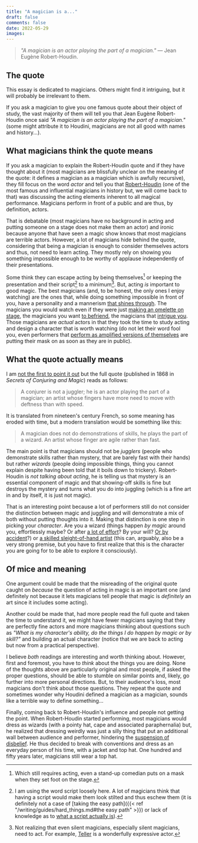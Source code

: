 ```yaml
---
title: "A magician is a..."
draft: false
comments: false
date: 2022-05-29
images: 
---
```


> *"A magician is an actor playing the part of a magician."*
— Jean Eugène Robert-Houdin.

## The quote

This essay is dedicated to magicians.
Others might find it intriguing, but it will probably be irrelevant to them.

If you ask a magician to give you one famous quote about their object of study, the vast majority of them will tell you that Jean Eugène Robert-Houdin once said *"A magician is an actor playing the part of a magician."* (some might attribute it to Houdini, magicians are not all good with names and history...).

## What magicians think the quote means

If you ask a magician to explain the Robert-Houdin quote and if they have thought about it (most magicians are blissfully unclear on the meaning of the quote: it defines a magician as a magician which is awfully recursive), they fill focus on the word *actor* and tell you that [Robert-Houdin](https://en.wikipedia.org/wiki/Jean-Eug%C3%A8ne_Robert-Houdin) (one of the most famous and influential magicians in history but, we will come back to that) was discussing the acting elements inherent to all magical performance.
Magicians perform in front of a public and are thus, by definition, actors.

That is debatable (most magicians have no background in acting and putting someone on a stage does not make them an actor) and ironic because anyone that have seen a magic show knows that most magicians are terrible actors.
However, a lot of magicians hide behind the quote, considering that being a magician is enough to consider themselves actors and thus, not need to learn acting.
They mostly rely on showing you something impossible enough to be worthy of applause independently of their presentations.

Some think they can escape acting by being themselves[^1] or keeping the presentation and their script[^2] to a minimum[^3].
But, acting *is* important to good magic.
The best magicians (and, to be honest, the only ones I enjoy watching) are the ones that, while doing something impossible in front of you, have a personality and a mannerism [that shines through](https://youtu.be/K2LiuCx0aek).
The magicians you would watch even if they were just [making an omelette on stage](https://youtu.be/GTikFSOBIA8), the magicians you want [to befriend](https://youtu.be/g2DfXJ81lsk), the magicians that [intrigue you](https://youtu.be/QI5-NDiY7IM).
Those magicians are *actual* actors in that they took the time to study acting and design a character that is worth watching (do not let their word fool you, even performers that [perform as amplified versions of themselves](https://youtu.be/Lo5BRAKvJoA) are putting their mask on as soon as they are in public).

[^1]: Which still requires acting, even a stand-up comedian puts on a mask when they set foot on the stage.
[^2]: I am using the word script loosely here. A lot of magicians think that having a script would make them look stilted and thus eschew them (it is definitely not a case of [taking the easy path]({{< ref "/writing/guides/hard_things.md#the easy path" >}})
 or lack of knowledge as to [what a script actually is](https://www.goodreads.com/book/show/3195903-scripting-magic)).
[^3]: Not realizing that even silent magicians, especially silent magicians, need to act. For example, [Teller](https://youtu.be/utJFs-30aDk) is a wonderfully expressive actor.

## What the quote actually means

I am [not the first to point it out](https://www.themagiccafe.com/forums/viewtopic.php?topic=291927&forum=134) but the full quote (published in 1868 in *Secrets of Conjuring and Magic*) reads as follows:

> A conjurer is not a juggler; he is an actor playing the part of a magician; an artist whose fingers have more need to move with deftness than with speed.

It is translated from nineteen's century French, so some meaning has eroded with time, but a modern translation would be something like this:

> A magician does not do demonstrations of skills, he plays the part of a wizard. An artist whose finger are agile rather than fast.

The main point is that magicians should not be *jugglers* (people who demonstrate skills rather than mystery, that are barely fast with their hands) but rather *wizards* (people doing impossible things, thing you cannot explain despite having been told that it boils down to trickery).
Robert-Houdin is *not talking about acting*, he is telling us that mystery is an essential component of magic and that showing-off skills is fine but destroys the mystery and turns what you do into juggling (which is a fine art in and by itself, it is just not magic).

That is an interesting point because a lot of performers still do not consider the distinction between magic and juggling and will demonstrate a mix of both without putting thoughts into it.
Making that distinction is one step in picking your *character*.
Are you a wizard (things happen *by magic* around you, effortlessly maybe? Or after [a lot of effort](https://youtu.be/jzoxzdV1FVE)? By your will? [Or by accident](https://youtu.be/HhZ_DYGK6xY)?) or [a skilled sleight-of-hand artist](https://youtu.be/F__DQ1ruYck) (this can, arguably, also be a very strong premise, but you have to first realize that this is the character you are going for to be able to explore it consciously).

## Of mice and meaning

One argument could be made that the misreading of the original quote caught on *because* the question of acting in magic is an important one (and definitely not because it lets magicians tell people that magic is *definitely* an art since it includes some acting).

Another could be made that, had more people read the full quote and taken the time to understand it, we might have fewer magicians saying that they are perfectly fine actors and more magicians thinking about questions such as *"What is my character's ability, do the things I do happen by magic or by skill?"* and building an actual character (notice that we are back to acting but now from a practical perspective).

I believe *both* readings are interesting and worth thinking about.
However, first and foremost, you have to *think* about the things you are doing.
None of the thoughts above are particularly original and most people, if asked the proper questions, should be able to stumble on similar points and, likely, go further into more personal directions.
But, to their audience's loss, most magicians don't think about those questions. They repeat the quote and sometimes wonder why Houdini defined a magician as a magician, sounds like a terrible way to define something...

Finally, coming back to Robert-Houdin's influence and people not getting the point.
When Robert-Houdin started performing, most magicians would dress as wizards (with a pointy hat, cape and associated paraphernalia) but, he realized that dressing weirdly was just a silly thing that put an additional wall between audience and performer, hindering the [suspension of disbelief](https://en.wikipedia.org/wiki/Suspension_of_disbelief).
He thus decided to break with conventions and dress as an everyday person of his time, with a jacket and top hat.
One hundred and fifty years later, magicians still wear a top hat.
